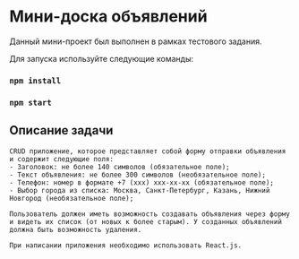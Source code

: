 # Мини-доска объявлений

Данный мини-проект был выполнен в рамках тестового задания.

Для запуска используйте следующие команды: 

### **`npm install`**

### **`npm start`**

## Описание задачи
```
CRUD приложение, которое представляет собой форму отправки объявления и содержит следующие поля:
- Заголовок: не более 140 символов (обязательное поле);
- Текст объявления: не более 300 символов (необязательное поле);
- Телефон: номер в формате +7 (ххх) ххх-хх-хх (обязательное поле);
- Выбор города из списка: Москва, Санкт-Петербург, Казань, Нижний Новгород (необязательное поле);

Пользователь должен иметь возможность создавать объявления через форму и видеть их список (от новых к более старым). У созданных объявлений должна быть возможность удаления. 

При написании приложения необходимо использовать React.js.
```
